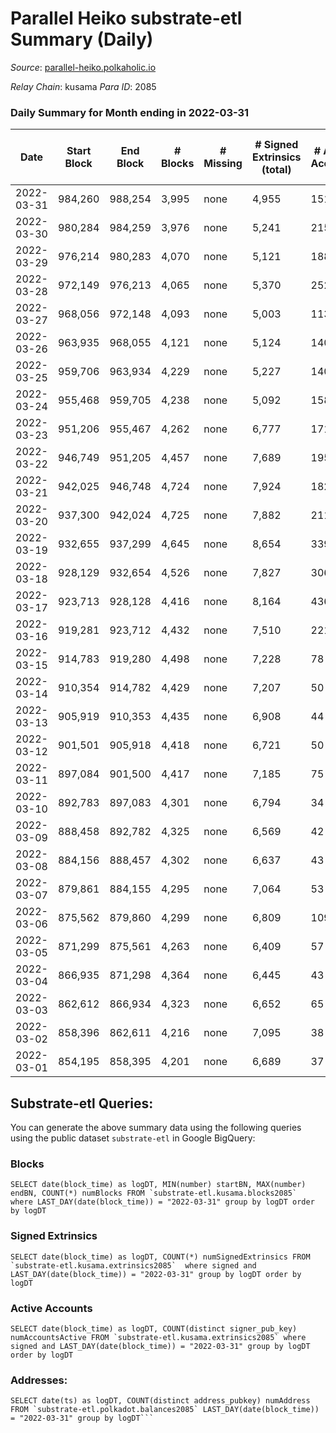 # Parallel Heiko substrate-etl Summary (Daily)

_Source_: [parallel-heiko.polkaholic.io](https://parallel-heiko.polkaholic.io)

*Relay Chain*: kusama
*Para ID*: 2085



### Daily Summary for Month ending in 2022-03-31


| Date | Start Block | End Block | # Blocks | # Missing | # Signed Extrinsics (total) | # Active Accounts | # Addresses with Balances | # Events | # Transfers | # XCM Transfers In | # XCM Transfers Out |
| ---- | ----------- | --------- | -------- | --------- | --------------------------- | ----------------- | ------------------------- | -------- | ----------- | ------------------ | ------------------- |
| 2022-03-31 | 984,260 | 988,254 | 3,995 | none  | 4,955 | 151 | 11,287 | 31,376 | 2,918 ($846,869) | 26 ($401,749) | 11 ($10,471.23) |
| 2022-03-30 | 980,284 | 984,259 | 3,976 | none  | 5,241 | 215 | 11,274 | 33,567 | 3,534 ($271,529) | 46 ($203,082) | 31 ($23,898.37) |
| 2022-03-29 | 976,214 | 980,283 | 4,070 | none  | 5,121 | 188 | 11,255 | 33,062 | 3,374 ($67,927.23) | 64 ($82,429.65) | 23 ($8,009.74) |
| 2022-03-28 | 972,149 | 976,213 | 4,065 | none  | 5,370 | 252 | 11,236 | 34,141 | 3,449 ($382,435) | 49 ($363,114) | 47 ($17,930.55) |
| 2022-03-27 | 968,056 | 972,148 | 4,093 | none  | 5,003 | 113 | 11,210 | 31,400 | 2,609 ($36,374.07) | 32 ($27,129.33) | 18 ($7,969.75) |
| 2022-03-26 | 963,935 | 968,055 | 4,121 | none  | 5,124 | 140 | 11,194 | 31,852 | 2,528 ($24,594.60) | 21 ($20,749.52) | 17 ($5,910.15) |
| 2022-03-25 | 959,706 | 963,934 | 4,229 | none  | 5,227 | 140 | 11,187 | 32,976 | 2,915 ($57,350.70) | 30 ($32,417.20) | 13 ($17,177.36) |
| 2022-03-24 | 955,468 | 959,705 | 4,238 | none  | 5,092 | 158 | 11,174 | 32,693 | 3,099 ($27,316.87) | 35 ($10,061.75) | 17 ($4,475.46) |
| 2022-03-23 | 951,206 | 955,467 | 4,262 | none  | 6,777 | 171 | 11,155 | 39,550 | 3,229 ($48,431.03) | 14 ($4,786.41) | 29 ($6,807.04) |
| 2022-03-22 | 946,749 | 951,205 | 4,457 | none  | 7,689 | 195 | 11,149 | 44,427 | 3,627 ($30,612.94) | 33 ($80,027.72) | 40 ($7,028.61) |
| 2022-03-21 | 942,025 | 946,748 | 4,724 | none  | 7,924 | 182 | 11,128 | 45,663 | 3,503 ($113,979) | 40 ($67,847.31) | 22 ($16,869.34) |
| 2022-03-20 | 937,300 | 942,024 | 4,725 | none  | 7,882 | 211 | 11,101 | 45,871 | 3,774 ($69,857.07) | 51 ($231,247) | 16 ($15,559.72) |
| 2022-03-19 | 932,655 | 937,299 | 4,645 | none  | 8,654 | 339 | 11,085 | 50,532 | 4,582 ($132,458) | 106 ($126,888) | 28 ($13,090.44) |
| 2022-03-18 | 928,129 | 932,654 | 4,526 | none  | 7,827 | 306 | 11,028 | 45,265 | 3,685 ($37,869.11) | 63 ($24,553.56) | 38 ($8,708.04) |
| 2022-03-17 | 923,713 | 928,128 | 4,416 | none  | 8,164 | 436 | 11,019 | 47,064 | 4,046 ($73,501.60) | 63 ($36,277.67) | 42 ($8,868.70) |
| 2022-03-16 | 919,281 | 923,712 | 4,432 | none  | 7,510 | 221 | 10,998 | 42,106 | 2,499 ($14,041.07) | 38 ($9,489.29) | 14 ($6,191.53) |
| 2022-03-15 | 914,783 | 919,280 | 4,498 | none  | 7,228 | 78 | 10,985 | 40,059 | 1,914 ($14,702.20) | 7 ($19,461.02) | 5 ($7,937.66) |
| 2022-03-14 | 910,354 | 914,782 | 4,429 | none  | 7,207 | 50 | 10,980 | 39,038 | 1,228 ($86.99) | 4 ($191.60) | 1 ($1.17) |
| 2022-03-13 | 905,919 | 910,353 | 4,435 | none  | 6,908 | 44 | 10,971 | 37,600 | 1,008 ($510.39) | 2 ($447.69) |   |
| 2022-03-12 | 901,501 | 905,918 | 4,418 | none  | 6,721 | 50 | 10,965 | 36,941 | 1,135 ($4.41) | 2 ($648.74) |   |
| 2022-03-11 | 897,084 | 901,500 | 4,417 | none  | 7,185 | 75 | 10,963 | 38,729 | 1,078 ($25.37) |   |   |
| 2022-03-10 | 892,783 | 897,083 | 4,301 | none  | 6,794 | 34 | 10,963 | 36,520 | 705 ($0.0013) |   |   |
| 2022-03-09 | 888,458 | 892,782 | 4,325 | none  | 6,569 | 42 | 10,963 | 35,946 | 977 ($44.06) |   |   |
| 2022-03-08 | 884,156 | 888,457 | 4,302 | none  | 6,637 | 43 | 10,962 | 36,077 | 880 ($2.59) |   |   |
| 2022-03-07 | 879,861 | 884,155 | 4,295 | none  | 7,064 | 53 | 10,962 | 37,907 | 1,005 ($0.0027) |   |   |
| 2022-03-06 | 875,562 | 879,860 | 4,299 | none  | 6,809 | 109 | 10,962 | 37,371 | 1,424 ($0.0029) |   |   |
| 2022-03-05 | 871,299 | 875,561 | 4,263 | none  | 6,409 | 57 | 10,962 | 35,329 | 1,107 ($2.51) |   |   |
| 2022-03-04 | 866,935 | 871,298 | 4,364 | none  | 6,445 | 43 | 10,962 | 35,458 | 906 ($9.91) |   |   |
| 2022-03-03 | 862,612 | 866,934 | 4,323 | none  | 6,652 | 65 | 10,962 | 36,686 | 1,365 ($674.99) |   |   |
| 2022-03-02 | 858,396 | 862,611 | 4,216 | none  | 7,095 | 38 | 10,962 | 37,766 | 911 ($18.75) |   |   |
| 2022-03-01 | 854,195 | 858,395 | 4,201 | none  | 6,689 | 37 | 10,959 | 36,154 | 949 ($0.0024) |   |   |

## Substrate-etl Queries:
You can generate the above summary data using the following queries using the public dataset `substrate-etl` in Google BigQuery:


### Blocks
```
SELECT date(block_time) as logDT, MIN(number) startBN, MAX(number) endBN, COUNT(*) numBlocks FROM `substrate-etl.kusama.blocks2085`  where LAST_DAY(date(block_time)) = "2022-03-31" group by logDT order by logDT
```


### Signed Extrinsics
```
SELECT date(block_time) as logDT, COUNT(*) numSignedExtrinsics FROM `substrate-etl.kusama.extrinsics2085`  where signed and LAST_DAY(date(block_time)) = "2022-03-31" group by logDT order by logDT
```


### Active Accounts
```
SELECT date(block_time) as logDT, COUNT(distinct signer_pub_key) numAccountsActive FROM `substrate-etl.kusama.extrinsics2085` where signed and LAST_DAY(date(block_time)) = "2022-03-31" group by logDT order by logDT
```


### Addresses:
```
SELECT date(ts) as logDT, COUNT(distinct address_pubkey) numAddress FROM `substrate-etl.polkadot.balances2085` LAST_DAY(date(block_time)) = "2022-03-31" group by logDT```

